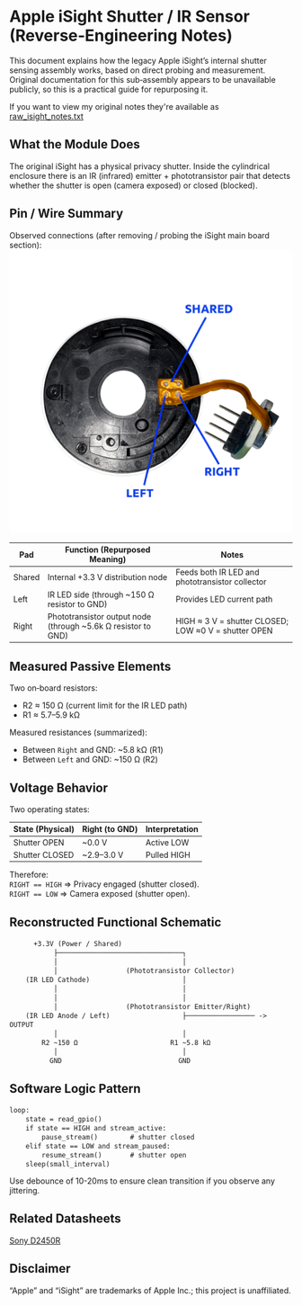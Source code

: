 # Apple iSight Shutter / IR Sensor (Reverse‑Engineering Notes)

This document explains how the legacy Apple iSight’s internal shutter sensing assembly works, based on direct probing and measurement. Original documentation for this sub‑assembly appears to be unavailable publicly, so this is a practical guide for repurposing it.

If you want to view my original notes they're available as [raw_isight_notes.txt](raw_isight_notes.txt)

## What the Module Does

The original iSight has a physical privacy shutter. Inside the cylindrical enclosure there is an IR (infrared) emitter + phototransistor pair that detects whether the shutter is open (camera exposed) or closed (blocked).  

## Pin / Wire Summary

Observed connections (after removing / probing the iSight main board section):
![Reference Image](isight_shutter_labels.png)

| Pad    | Function (Repurposed Meaning)                                 | Notes                                                |
| ------ | ------------------------------------------------------------- | ---------------------------------------------------- |
| Shared | Internal +3.3 V distribution node                             | Feeds both IR LED and phototransistor collector      |
| Left   | IR LED side (through ~150 Ω resistor to GND)                  | Provides LED current path                            |
| Right  | Phototransistor output node (through ~5.6k Ω resistor to GND) | HIGH ≈ 3 V = shutter CLOSED; LOW ≈0 V = shutter OPEN |

## Measured Passive Elements

Two on‑board resistors:

- R2 ≈ 150 Ω (current limit for the IR LED path)
- R1 ≈ 5.7–5.9 kΩ

Measured resistances (summarized):
- Between `Right` and GND: ~5.8 kΩ (R1)
- Between `Left` and GND: ~150 Ω (R2)

## Voltage Behavior

Two operating states:

| State (Physical) | Right (to GND) | Interpretation |
| ---------------- | -------------- | -------------- |
| Shutter OPEN     | ~0.0 V         | Active LOW     |
| Shutter CLOSED   | ~2.9–3.0 V     | Pulled HIGH    |

Therefore:  
`RIGHT == HIGH` ⇒ Privacy engaged (shutter closed).  
`RIGHT == LOW`  ⇒ Camera exposed (shutter open).

## Reconstructed Functional Schematic

```
	  +3.3V (Power / Shared)
		   ├───────────────────────────────┐
		   │                               │
		   │                 (Phototransistor Collector)
	(IR LED Cathode)                       │
		   │                               │
		   │                               │
		   │                 (Phototransistor Emitter/Right)
	(IR LED Anode / Left)                  ├───────────────── -> OUTPUT
		   │                               │
		R2 ~150 Ω                       R1 ~5.8 kΩ
		   │                               │
		  GND                             GND
```

## Software Logic Pattern

```
loop:
    state = read_gpio()
    if state == HIGH and stream_active:
        pause_stream()        # shutter closed
    elif state == LOW and stream_paused:
        resume_stream()       # shutter open
    sleep(small_interval)
```

Use debounce of 10-20ms to ensure clean transition if you observe any jittering.

## Related Datasheets

[Sony D2450R](https://www.alldatasheet.net/datasheet-pdf/view/47003/SONY/CXD2450R.html)

## Disclaimer

“Apple” and “iSight” are trademarks of Apple Inc.; this project is unaffiliated.
